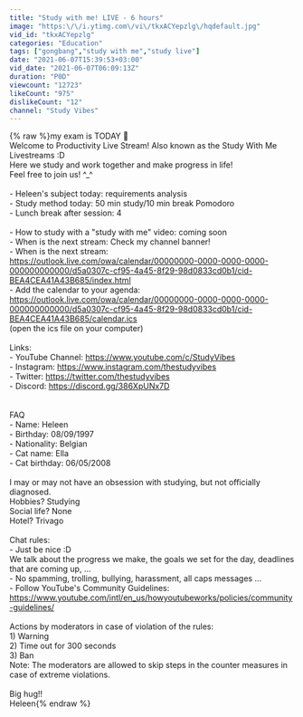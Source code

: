 ```yaml
---
title: "Study with me! LIVE - 6 hours"
image: "https:\/\/i.ytimg.com\/vi\/tkxACYepzlg\/hqdefault.jpg"
vid_id: "tkxACYepzlg"
categories: "Education"
tags: ["gongbang","study with me","study live"]
date: "2021-06-07T15:39:53+03:00"
vid_date: "2021-06-07T06:09:13Z"
duration: "P0D"
viewcount: "12723"
likeCount: "975"
dislikeCount: "12"
channel: "Study Vibes"
---
```

{% raw %}my exam is TODAY 😬<br />Welcome to Productivity Live Stream! Also known as the Study With Me Livestreams :D<br />Here we study and work together and make progress in life! <br />Feel free to join us! ^_^<br /><br />- Heleen's subject today: requirements analysis<br />- Study method today: 50 min study/10 min break Pomodoro<br />- Lunch break after session: 4<br /><br />- How to study with a &quot;study with me&quot; video: coming soon<br />- When is the next stream: Check my channel banner!<br />- When is the next stream: <a rel="nofollow" target="blank" href="https://outlook.live.com/owa/calendar/00000000-0000-0000-0000-000000000000/d5a0307c-cf95-4a45-8f29-98d0833cd0b1/cid-BEA4CEA41A43B685/index.html">https://outlook.live.com/owa/calendar/00000000-0000-0000-0000-000000000000/d5a0307c-cf95-4a45-8f29-98d0833cd0b1/cid-BEA4CEA41A43B685/index.html</a><br />- Add the calendar to your agenda: <br /><a rel="nofollow" target="blank" href="https://outlook.live.com/owa/calendar/00000000-0000-0000-0000-000000000000/d5a0307c-cf95-4a45-8f29-98d0833cd0b1/cid-BEA4CEA41A43B685/calendar.ics">https://outlook.live.com/owa/calendar/00000000-0000-0000-0000-000000000000/d5a0307c-cf95-4a45-8f29-98d0833cd0b1/cid-BEA4CEA41A43B685/calendar.ics</a><br />(open the ics file on your computer)<br /><br />Links:<br />- YouTube Channel: <a rel="nofollow" target="blank" href="https://www.youtube.com/c/StudyVibes">https://www.youtube.com/c/StudyVibes</a><br />- Instagram: <a rel="nofollow" target="blank" href="https://www.instagram.com/thestudyvibes">https://www.instagram.com/thestudyvibes</a><br />- Twitter: <a rel="nofollow" target="blank" href="https://twitter.com/thestudyvibes">https://twitter.com/thestudyvibes</a><br />- Discord: <a rel="nofollow" target="blank" href="https://discord.gg/386XpUNx7D">https://discord.gg/386XpUNx7D</a><br /><br /><br />FAQ<br />- Name: Heleen<br />- Birthday: 08/09/1997<br />- Nationality: Belgian<br />- Cat name: Ella<br />- Cat birthday: 06/05/2008<br /><br />I may or may not have an obsession with studying, but not officially diagnosed.<br />Hobbies? Studying<br />Social life? None<br />Hotel? Trivago<br /><br />Chat rules:<br />- Just be nice :D <br />We talk about the progress we make, the goals we set for the day, deadlines that are coming up, ...<br />- No spamming, trolling, bullying, harassment, all caps messages ...<br />- Follow YouTube's Community Guidelines: <a rel="nofollow" target="blank" href="https://www.youtube.com/intl/en_us/howyoutubeworks/policies/community-guidelines/">https://www.youtube.com/intl/en_us/howyoutubeworks/policies/community-guidelines/</a><br /><br />Actions by moderators in case of violation of the rules:<br />1) Warning<br />2) Time out for 300 seconds<br />3) Ban<br />Note: The moderators are allowed to skip steps in the counter measures in case of extreme violations.<br /><br />Big hug!!<br />Heleen{% endraw %}
